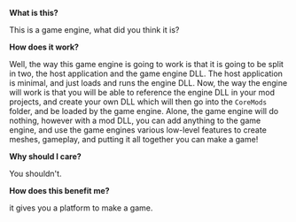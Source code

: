 **What is this?**

This is a game engine, what did you think it is?


**How does it work?**

Well, the way this game engine is going to work is that it is going
to be split in two, the host application and the game engine DLL.
The host application is minimal, and just loads and runs the engine
DLL. Now, the way the engine will work is that you will be able to
reference the engine DLL in your mod projects, and create your own DLL which
will then go into the `CoreMods` folder, and be loaded by the game
engine. Alone, the game engine will do nothing, however with a mod
DLL, you can add anything to the game engine, and use the game 
engines various low-level features to create meshes, gameplay, and
putting it all together you can make a game!


**Why should I care?**

You shouldn't.


**How does this benefit me?**

it gives you a platform to make a game.
